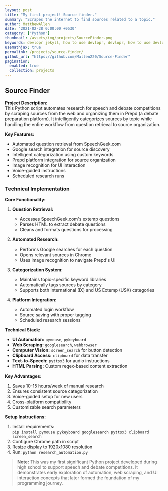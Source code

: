 ```yaml
---
layout: post
title: "My first project! Source finder."
summary: "Scrapes the internet to find sources related to a topic."
author: MatthewAllen
date: "2021-02-28 0:00:00 +0530"
category: ["Python"]
thumbnail: /assets/img/projects/SourceFinder.png
keywords: devlopr jekyll, how to use devlopr, devlopr, how to use devlopr-jekyll, devlopr-jekyll tutorial,best jekyll themes, multi languages and tags
usemathjax: true
permalink: /projects/source-finder/
github_url: "https://github.com/Mallen220/Source-Finder"
pagination:
  enabled: true
  collection: projects
---
```


## Source Finder

**Project Description:**  
This Python script automates research for speech and debate competitions by scraping sources from the web and organizing them in Prepd (a debate preparation platform). It intelligently categorizes sources by topic while handling the entire workflow from question retrieval to source organization.

**Key Features:**

- Automated question retrieval from SpeechGeek.com
- Google search integration for source discovery
- Intelligent categorization using custom keywords
- Prepd platform integration for source organization
- Image recognition for UI interaction
- Voice-guided instructions
- Scheduled research runs

### Technical Implementation

**Core Functionality:**

1. **Question Retrieval:**
   - Accesses SpeechGeek.com's extemp questions
   - Parses HTML to extract debate questions
   - Cleans and formats questions for processing

2. **Automated Research:**
   - Performs Google searches for each question
   - Opens relevant sources in Chrome
   - Uses image recognition to navigate Prepd's UI

3. **Categorization System:**
   - Maintains topic-specific keyword libraries
   - Automatically tags sources by category
   - Supports both International (IX) and US Extemp (USX) categories

4. **Platform Integration:**
   - Automated login workflow
   - Source saving with proper tagging
   - Scheduled research sessions

**Technical Stack:**

- **UI Automation:** `pymouse`, `pykeyboard`
- **Web Scraping:** `googlesearch`, `webbrowser`
- **Computer Vision:** `screen_search` for button detection
- **Clipboard Access:** `clipboard` for data transfer
- **Text-to-Speech:** `pyttsx3` for audio instructions
- **HTML Parsing:** Custom regex-based content extraction

**Key Advantages:**

1. Saves 10-15 hours/week of manual research
2. Ensures consistent source categorization
3. Voice-guided setup for new users
4. Cross-platform compatibility
5. Customizable search parameters

**Setup Instructions:**

1. Install requirements:  
   `pip install pymouse pykeyboard googlesearch pyttsx3 clipboard screen_search`
2. Configure Chrome path in script
3. Resize display to 1920x1080 resolution
4. Run: `python research_automation.py`

> **Note:** This was my first significant Python project developed during high school to support speech and debate competitions. It demonstrates early exploration of automation, web scraping, and UI interaction concepts that later formed the foundation of my programming journey.
